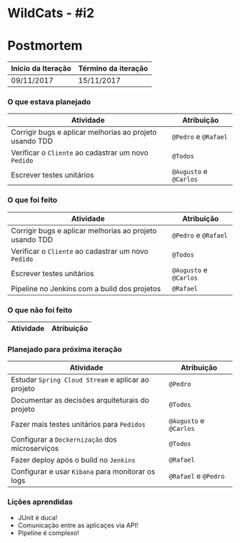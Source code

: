 # WildCats - #i2

# Postmortem

Início da Iteração | Término da iteração
------------ | -------------
09/11/2017 | 15/11/2017


### O que estava planejado
| Atividade | Atribuição |
| --- | --- |
| Corrigir bugs e aplicar melhorias ao projeto usando TDD | `@Pedro` e `@Rafael`|
| Verificar o `Cliente` ao cadastrar um novo `Pedido` | `@Todos` |
| Escrever testes unitários | `@Augusto` e `@Carlos` |

### O que foi feito
| Atividade | Atribuição |
| --- | --- |
| Corrigir bugs e aplicar melhorias ao projeto usando TDD | `@Pedro` e `@Rafael`|
| Verificar o `Cliente` ao cadastrar um novo `Pedido` | `@Todos` |
| Escrever testes unitários | `@Augusto` e `@Carlos` |
| Pipeline no Jenkins com a build dos projetos | `@Rafael` |

### O que não foi feito
| Atividade | Atribuição |
| --- | --- |


### Planejado para próxima iteração
| Atividade | Atribuição |
| --- | --- |
| Estudar `Spring Cloud Stream` e aplicar ao projeto | `@Pedro`|
| Documentar as decisões arquiteturais do projeto | `@Todos` |
| Fazer mais testes unitários para `Pedidos` | `@Augusto` e `@Carlos` |
| Configurar a `Dockernização` dos microserviços | `@Todos` |
| Fazer deploy após o build no `Jenkins` | `@Rafael` |
| Configurar e usar `Kibana` para monitorar os logs | `@Rafael` e `@Pedro` |

### Lições aprendidas
* JUnit é duca!
* Comunicação entre as aplicaçes via API!
* Pipeline é complexo!
